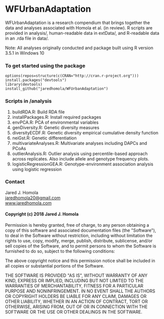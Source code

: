 WFUrbanAdaptation
=================

WFUrbanAdaptation is a research compendium that brings together the data
and analyses associated with Homola et al. (in review). R scripts are
provided in analysis/, human-readable data in extData/, and R-readable
data in an .rda file in data/.

Note: All analyses originally conducted and package built using R
version 3.5.1 in Windows 10

### To get started using the package

    options(repos=structure(c(CRAN="http://cran.r-project.org")))
    install.packages("devtools")
    library(devtools)
    install_github("jaredhomola/WFUrbanAdaptation")

### Scripts in /analysis

1.  buildRDA.R: Build RDA file
2.  installPackages.R: Install required packages
3.  envPCA.R: PCA of environmental variables
4.  genDiversity.R: Genetic diversity measures
5.  diversityECDF.R: Genetic diversity empirical cumulative density
    function
6.  neiGst.R: Genetic differentiation
7.  multivariateAnalyses.R: Multivariate analyses including DAPCs and
    PCoAs
8.  outlierAnalysis.R: Outlier analysis using percentile-based approach
    across replicates. Also include allele and genotype frequency plots.
9.  logisticRegressionGEA.R: Genotype-environment association analysis
    using logistic regression

### Contact

Jared J. Homola  
<jaredhomola20@gmail.com>  
www.jaredhomola.com

#### Copyright (c) 2018 Jared J. Homola

Permission is hereby granted, free of charge, to any person obtaining a
copy of this software and associated documentation files (the
"Software"), to deal in the Software without restriction, including
without limitation the rights to use, copy, modify, merge, publish,
distribute, sublicense, and/or sell copies of the Software, and to
permit persons to whom the Software is furnished to do so, subject to
the following conditions:

The above copyright notice and this permission notice shall be included
in all copies or substantial portions of the Software.

THE SOFTWARE IS PROVIDED "AS IS", WITHOUT WARRANTY OF ANY KIND, EXPRESS
OR IMPLIED, INCLUDING BUT NOT LIMITED TO THE WARRANTIES OF
MERCHANTABILITY, FITNESS FOR A PARTICULAR PURPOSE AND NONINFRINGEMENT.
IN NO EVENT SHALL THE AUTHORS OR COPYRIGHT HOLDERS BE LIABLE FOR ANY
CLAIM, DAMAGES OR OTHER LIABILITY, WHETHER IN AN ACTION OF CONTRACT,
TORT OR OTHERWISE, ARISING FROM, OUT OF OR IN CONNECTION WITH THE
SOFTWARE OR THE USE OR OTHER DEALINGS IN THE SOFTWARE.
